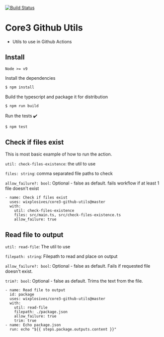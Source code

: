[![Build Status](https://github.com/wixplosives/core3-github-utils/workflows/tests/badge.svg)](https://github.com/wixplosives/core3-github-utils/actions)

# Core3 Github Utils

- Utils to use in Github Actions

## Install

`Node >= v9`

Install the dependencies

```bash
$ npm install
```

Build the typescript and package it for distribution

```bash
$ npm run build
```

Run the tests :heavy_check_mark:

```bash
$ npm test
```

## Check if files exist

This is most basic example of how to run the action.

`util: check-files-existence`: the util to use

`files: string`: comma separated file paths to check

`allow_failure?: bool`: Optional - false as default. fails workflow if at least 1 file doesn't exist

```
- name: Check if files exist
  uses: wixplosives/core3-github-utils@master
  with:
    util: check-files-existence
    files: src/main.ts, src/check-files-existence.ts
    allow_failure: true
```

## Read file to output

`util: read-file`: The util to use

`filepath: string`: Filepath to read and place on output

`allow_failure?: bool`: Optional - false as default. Fails if requested file doesn't exist.

`trim?: bool`: Optional - false as default. Trims the text from the file.

```
- name: Read file to output
  id: package
  uses: wixplosives/core3-github-utils@master
  with:
    util: read-file
    filepath: ./package.json
    allow_failure: true
    trim: true
- name: Echo package.json
  run: echo "${{ steps.package.outputs.content }}"
```
